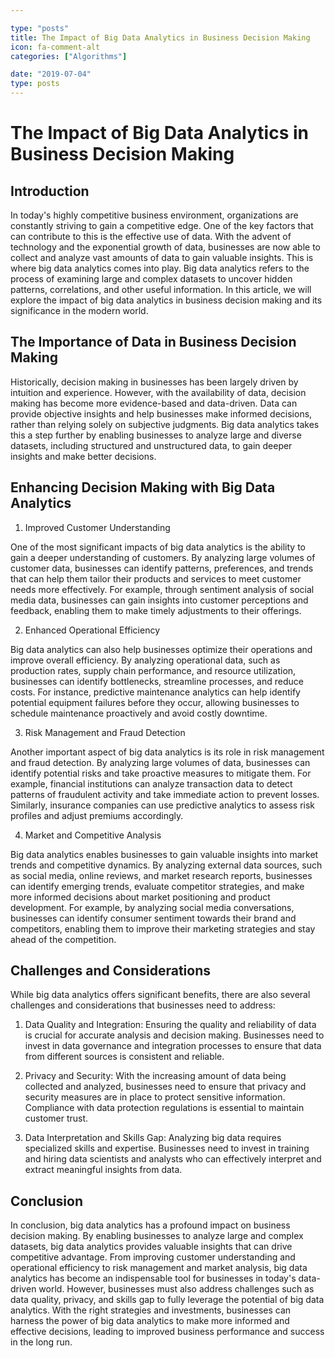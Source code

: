 ```yaml
---

type: "posts"
title: The Impact of Big Data Analytics in Business Decision Making
icon: fa-comment-alt
categories: ["Algorithms"]

date: "2019-07-04"
type: posts
---
```





# The Impact of Big Data Analytics in Business Decision Making

## Introduction

In today's highly competitive business environment, organizations are constantly striving to gain a competitive edge. One of the key factors that can contribute to this is the effective use of data. With the advent of technology and the exponential growth of data, businesses are now able to collect and analyze vast amounts of data to gain valuable insights. This is where big data analytics comes into play. Big data analytics refers to the process of examining large and complex datasets to uncover hidden patterns, correlations, and other useful information. In this article, we will explore the impact of big data analytics in business decision making and its significance in the modern world.

## The Importance of Data in Business Decision Making

Historically, decision making in businesses has been largely driven by intuition and experience. However, with the availability of data, decision making has become more evidence-based and data-driven. Data can provide objective insights and help businesses make informed decisions, rather than relying solely on subjective judgments. Big data analytics takes this a step further by enabling businesses to analyze large and diverse datasets, including structured and unstructured data, to gain deeper insights and make better decisions.

## Enhancing Decision Making with Big Data Analytics

1. Improved Customer Understanding

One of the most significant impacts of big data analytics is the ability to gain a deeper understanding of customers. By analyzing large volumes of customer data, businesses can identify patterns, preferences, and trends that can help them tailor their products and services to meet customer needs more effectively. For example, through sentiment analysis of social media data, businesses can gain insights into customer perceptions and feedback, enabling them to make timely adjustments to their offerings.

2. Enhanced Operational Efficiency

Big data analytics can also help businesses optimize their operations and improve overall efficiency. By analyzing operational data, such as production rates, supply chain performance, and resource utilization, businesses can identify bottlenecks, streamline processes, and reduce costs. For instance, predictive maintenance analytics can help identify potential equipment failures before they occur, allowing businesses to schedule maintenance proactively and avoid costly downtime.

3. Risk Management and Fraud Detection

Another important aspect of big data analytics is its role in risk management and fraud detection. By analyzing large volumes of data, businesses can identify potential risks and take proactive measures to mitigate them. For example, financial institutions can analyze transaction data to detect patterns of fraudulent activity and take immediate action to prevent losses. Similarly, insurance companies can use predictive analytics to assess risk profiles and adjust premiums accordingly.

4. Market and Competitive Analysis

Big data analytics enables businesses to gain valuable insights into market trends and competitive dynamics. By analyzing external data sources, such as social media, online reviews, and market research reports, businesses can identify emerging trends, evaluate competitor strategies, and make more informed decisions about market positioning and product development. For example, by analyzing social media conversations, businesses can identify consumer sentiment towards their brand and competitors, enabling them to improve their marketing strategies and stay ahead of the competition.

## Challenges and Considerations

While big data analytics offers significant benefits, there are also several challenges and considerations that businesses need to address:

1. Data Quality and Integration: Ensuring the quality and reliability of data is crucial for accurate analysis and decision making. Businesses need to invest in data governance and integration processes to ensure that data from different sources is consistent and reliable.

2. Privacy and Security: With the increasing amount of data being collected and analyzed, businesses need to ensure that privacy and security measures are in place to protect sensitive information. Compliance with data protection regulations is essential to maintain customer trust.

3. Data Interpretation and Skills Gap: Analyzing big data requires specialized skills and expertise. Businesses need to invest in training and hiring data scientists and analysts who can effectively interpret and extract meaningful insights from data.

## Conclusion

In conclusion, big data analytics has a profound impact on business decision making. By enabling businesses to analyze large and complex datasets, big data analytics provides valuable insights that can drive competitive advantage. From improving customer understanding and operational efficiency to risk management and market analysis, big data analytics has become an indispensable tool for businesses in today's data-driven world. However, businesses must also address challenges such as data quality, privacy, and skills gap to fully leverage the potential of big data analytics. With the right strategies and investments, businesses can harness the power of big data analytics to make more informed and effective decisions, leading to improved business performance and success in the long run.
